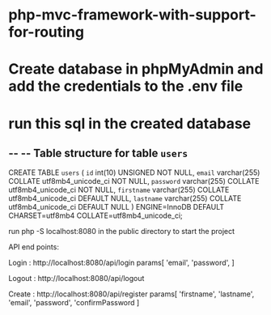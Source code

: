 # php-mvc-framework-with-support-for-routing

# Create database in phpMyAdmin and add the credentials to the .env file
# run this sql in the created database 
--
-- Table structure for table `users`
--

CREATE TABLE `users` (
  `id` int(10) UNSIGNED NOT NULL,
  `email` varchar(255) COLLATE utf8mb4_unicode_ci NOT NULL,
  `password` varchar(255) COLLATE utf8mb4_unicode_ci NOT NULL,
  `firstname` varchar(255) COLLATE utf8mb4_unicode_ci DEFAULT NULL,
  `lastname` varchar(255) COLLATE utf8mb4_unicode_ci DEFAULT NULL
) ENGINE=InnoDB DEFAULT CHARSET=utf8mb4 COLLATE=utf8mb4_unicode_ci;


run php -S localhost:8080 in the public directory to start the project

API end points:

Login : http://localhost:8080/api/login
params[
'email',
'password',
]

Logout : http://localhost:8080/api/logout

Create : http://localhost:8080/api/register
params[
'firstname',
'lastname',
'email',
'password',
'confirmPassword
]

